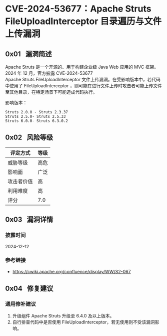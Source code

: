 # CVE-2024-53677：Apache Struts FileUploadInterceptor 目录遍历与文件上传漏洞

## 0x01   漏洞简述

Apache Struts 是一个开源的、用于构建企业级 Java Web 应用的 MVC 框架。2024 年 12 月，官方披露 CVE-2024-53677 Apache Struts FileUploadInterceptor 文件上传漏洞。在受影响版本中，若代码中使用了 FileUploadInterceptor ，则可能在进行文件上传时攻击者可能上传文件至其他目录，在特定场景下可能造成代码执行。

影响版本：

```
Struts 2.0.0 - Struts 2.3.37
Struts 2.5.0- Struts 2.5.33
Struts 6.0.0- Struts 6.3.0.2
```

## 0x02   风险等级

| 评定方式  | 等级  |
| ----- | --- |
| 威胁等级  | 高危  |
| 影响面   | 广泛  |
| 攻击者价值 | 高   |
| 利用难度  | 高   |
| 评分    | 7.0 |

## 0x03   漏洞详情

### 披露时间

2024-12-12

### 参考链接

- https://cwiki.apache.org/confluence/display/WW/S2-067	

## 0x04   修复建议

### 通用修补建议

1. 升级组件 Apache Struts 升级至 6.4.0 及以上版本。  
2. 自行排查代码中是否使用 FileUploadInterceptor，若无使用则不受该漏洞影响。
